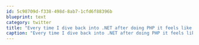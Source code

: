 ```yaml
---
id: 5c98709d-f338-498d-8ab7-1cfd6f88396b
blueprint: text
category: twitter
title: "Every time I dive back into .NET after doing PHP it feels like I've left a finger painting class and entered the GuggenHeim"
caption: "Every time I dive back into .NET after doing PHP it feels like I've left a finger painting class and entered the GuggenHeim"
---
```

